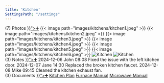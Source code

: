 ```yaml
---
title: 'Kitchen'
SettingsPath: "/settings"
---
```

<!-- A list of images as a grid -->
<article>
  <pp-header>
    <pp-title>
      <pp-left>(7)</pp-left>
      <pp-center>Photos</pp-center>
      <pp-right>
        <a href="{{< ref "pages/add_photo.md" >}}">➕</a>
      </pp-right>
    </pp-title>
  </pp-header>
  <pp-grid>
    {{< image path="images/kitchens/kitchen1.jpeg" >}}
    {{< image path="images/kitchens/kitchen2.jpeg" >}}
    {{< image path="images/kitchens/kitchen3.jpeg" >}}
    {{< image path="images/kitchens/kitchen4.jpeg" >}}
    {{< image path="images/kitchens/kitchen5.jpeg" >}}
    {{< image path="images/kitchens/kitchen6.jpeg" >}}
    <img src="https://via.placeholder.com/75" alt="Kitchen">
    <img src="https://via.placeholder.com/75" alt="Kitchen">
  </pp-grid>
</article>
<article>
  <pp-header>
    <pp-title>
      <pp-left>(3)</pp-left>
      <pp-center>Notes</pp-center>
      <a href="{{< ref "pages/add_note.md" >}}">➕</a>
    </pp-title>
  </pp-header>
  <pp-list>
    <pp-card>
      <pp-title>
        <pp-left>2024-12-06</pp-left>
        <pp-center>John</pp-center>
        <pp-right>08:08</pp-right>
      </pp-title>
      Fixed the issue with the left kitchen door.
    </pp-card>
    <pp-card>
      <pp-title>
        <pp-left>2024-12-07</pp-left>
        <pp-center>Jane</pp-center>
        <pp-right>14:30</pp-right>
      </pp-title>
      Replaced the broken kitchen faucet.
    </pp-card>
    <pp-card>
      <pp-title>
        <pp-left>2024-12-08</pp-left>
        <pp-center>Mike</pp-center>
        <pp-right>09:45</pp-right>
      </pp-title>
      Cleaned the kitchen exhaust fan.
    </pp-card>
  </pp-list>
</article>
<article>
  <pp-header>
    <pp-title>
      <pp-left>(3)</pp-left>
      <pp-center>Documents</pp-center>
      <a href="{{< ref "pages/add_document.md" >}}">➕</a>
    </pp-title>
  </pp-header>
  <pp-list>
    <a href="" data-left="2.7mb" data-right="PDF">Kitchen Plan</a>
    <a href="" data-left="3.1mb" data-right="PDF">Furnace Manual</a>
    <a href="" data-left="17kb" data-right="PDF">Microwave Manual</a>
  </pp-list>
</article>
